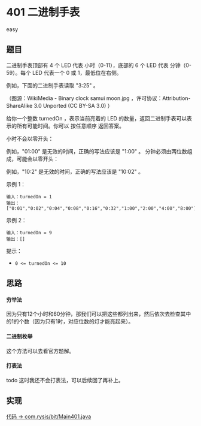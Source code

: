 # 401 二进制手表

easy

## 题目

二进制手表顶部有 4 个 LED 代表 小时（0-11），底部的 6 个 LED 代表 分钟（0-59）。每个 LED 代表一个 0 或 1，最低位在右侧。

例如，下面的二进制手表读取 "3:25" 。

（图源：WikiMedia - Binary clock samui moon.jpg ，许可协议：Attribution-ShareAlike 3.0 Unported (CC BY-SA 3.0) ）

给你一个整数 turnedOn ，表示当前亮着的 LED 的数量，返回二进制手表可以表示的所有可能时间。你可以 按任意顺序 返回答案。

小时不会以零开头：

例如，"01:00" 是无效的时间，正确的写法应该是 "1:00" 。
分钟必须由两位数组成，可能会以零开头：

例如，"10:2" 是无效的时间，正确的写法应该是 "10:02" 。

示例 1：
```
输入：turnedOn = 1
输出：["0:01","0:02","0:04","0:08","0:16","0:32","1:00","2:00","4:00","8:00"]
```
示例 2：
```
输入：turnedOn = 9
输出：[]
```

提示：

- `0 <= turnedOn <= 10`

## 思路

#### 穷举法

因为只有12个小时和60分钟，那我们可以把这些都列出来，然后依次去检查其中的1的个数（因为只有1时，对应位数的灯才能亮起来）。

#### 二进制枚举

这个方法可以去看官方题解。

#### 打表法

todo 这时我还不会打表法，可以后续回了再补上。

## 实现

[代码 -> com.rysis/bit/Main401.java](../../src/com/rysis/bit/Main401.java)